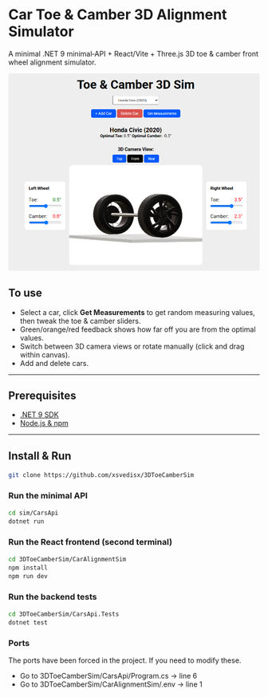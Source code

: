 # Car Toe & Camber 3D Alignment Simulator

A minimal .NET 9 minimal‐API + React/Vite + Three.js 3D toe & camber front wheel alignment simulator.

![App Screenshot](assets/image.png)

## To use

- Select a car, click **Get Measurements** to get random measuring values, then tweak the toe & camber sliders.
- Green/orange/red feedback shows how far off you are from the optimal values.
- Switch between 3D camera views or rotate manually (click and drag within canvas).
- Add and delete cars.

---

## Prerequisites

- [.NET 9 SDK](https://dotnet.microsoft.com/download)
- [Node.js & npm](https://nodejs.org)

---

## Install & Run

```bash
git clone https://github.com/xsvedisx/3DToeCamberSim
```

### Run the minimal API

```bash
cd sim/CarsApi
dotnet run
```

### Run the React frontend (second terminal)

```bash
cd 3DToeCamberSim/CarAlignmentSim
npm install
npm run dev
```

### Run the backend tests

```bash
cd 3DToeCamberSim/CarsApi.Tests
dotnet test
```

### Ports

The ports have been forced in the project. If you need to modify these.

- Go to 3DToeCamberSim/CarsApi/Program.cs → line 6
- Go to 3DToeCamberSim/CarAlignmentSim/.env → line 1
